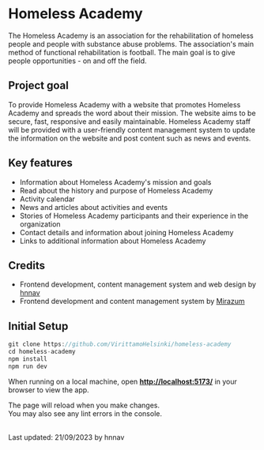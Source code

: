 # **Homeless Academy**

The Homeless Academy is an association for the rehabilitation of homeless people and people with substance abuse problems. The association's main method of functional rehabilitation is football. The main goal is to give people opportunities - on and off the field.

## Project goal

To provide Homeless Academy with a website that promotes Homeless Academy and spreads the word about their mission. The website aims to be secure, fast, responsive and easily maintainable. Homeless Academy staff will be provided with a user-friendly content management system to update the information on the website and post content such as news and events.

## Key features

- Information about Homeless Academy's mission and goals
- Read about the history and purpose of Homeless Academy
- Activity calendar
- News and articles about activities and events 
- Stories of Homeless Academy participants and their experience in the organization
- Contact details and information about joining Homeless Academy
- Links to additional information about Homeless Academy 

## Credits

- Frontend development, content management system and web design by [hnnav](https://github.com/hnnav)
- Frontend development and content management system by [Mirazum](https://github.com/Mirazum)

## **Initial Setup**

```ts
git clone https://github.com/VirittamoHelsinki/homeless-academy
cd homeless-academy
npm install
npm run dev
```

When running on a local machine, open **[ http://localhost:5173/](http://localhost:5173/)** in your browser to view the app.

The page will reload when you make changes.\
You may also see any lint errors in the console.
<br><br>

Last updated: 21/09/2023 by hnnav